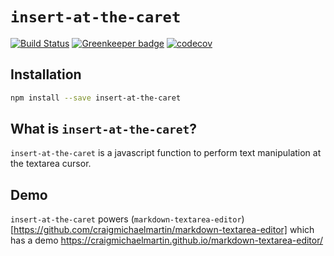 # `insert-at-the-caret`

[![Build Status](https://travis-ci.org/craigmichaelmartin/insert-at-the-caret.svg?branch=master)](https://travis-ci.org/craigmichaelmartin/insert-at-the-caret)
[![Greenkeeper badge](https://badges.greenkeeper.io/craigmichaelmartin/insert-at-the-caret.svg)](https://greenkeeper.io/)
[![codecov](https://codecov.io/gh/craigmichaelmartin/insert-at-the-caret/branch/master/graph/badge.svg)](https://codecov.io/gh/craigmichaelmartin/insert-at-the-caret)

## Installation

```bash
npm install --save insert-at-the-caret
```

## What is `insert-at-the-caret`?

`insert-at-the-caret` is a javascript function to perform text manipulation at the textarea cursor.

## Demo

`insert-at-the-caret` powers (`markdown-textarea-editor`)[https://github.com/craigmichaelmartin/markdown-textarea-editor] which has a demo https://craigmichaelmartin.github.io/markdown-textarea-editor/
